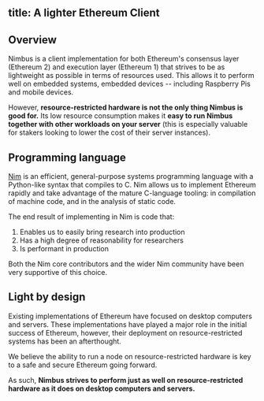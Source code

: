 title: A lighter Ethereum Client
---

## Overview

Nimbus is a client implementation for both Ethereum's consensus layer  (Ethereum 2) and execution layer (Ethereum 1) that strives to be as lightweight as possible in terms of resources used. This allows it to perform well on embedded systems, embedded devices -- including Raspberry Pis and mobile devices.

However, **resource-restricted hardware is not the only thing Nimbus is good for.** Its low resource consumption makes it **easy to run Nimbus together with other workloads on your server** (this is especially valuable for stakers looking to lower the cost of their server instances).


## Programming language

[Nim](https://nim-lang.org/) is an efficient, general-purpose systems programming language with a Python-like syntax that compiles to C. Nim allows us to implement Ethereum rapidly and take advantage of the mature C-language tooling: in compilation of machine code, and in the analysis of static code.

The end result of implementing in Nim is code that:

1.  Enables us to easily bring research into production
2.  Has a high degree of reasonability for researchers
3.  Is performant in production

Both the Nim core contributors and the wider Nim community have been very supportive of this choice.


## Light by design


Existing implementations of Ethereum have focused on desktop computers and servers. These implementations have played a major role in the initial success of Ethereum, however, their deployment on resource-restricted systems has been an afterthought. 

We believe the ability to run a node on resource-restricted hardware is key to a safe and secure Ethereum going forward.

As such, **Nimbus strives to perform just as well on resource-restricted hardware as it does on desktop computers and servers.**
